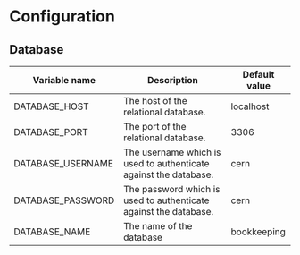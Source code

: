 # Configuration

## Database
| Variable name | Description | Default value |
|---------------|-------------|---------------|
| DATABASE_HOST | The host of the relational database. | localhost |
| DATABASE_PORT | The port of the relational database. | 3306 |
| DATABASE_USERNAME | The username which is used to authenticate against the database. | cern |
| DATABASE_PASSWORD | The password which is used to authenticate against the database. | cern |
| DATABASE_NAME | The name of the database | bookkeeping |
